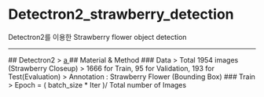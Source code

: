 # Detectron2_strawberry_detection
Detectron2를 이용한 Strawberry flower object detection
<hr>
## Detectron2
> <a href= "https://github.com/facebookresearch/detectron2"> a </a>
## Material & Method
### Data
> Total 1954 images (Strawberry Closeup)
> 1666 for Train, 95 for Validation, 193 for Test(Evaluation)
> Annotation : Strawberry Flower (Bounding Box)
### Train
> Epoch = ( batch_size * Iter )/ Total number of Images 
